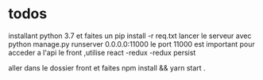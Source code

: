 # todos
installant python 3.7 et faites un pip install -r req.txt
lancer le serveur avec python manage.py runserver 0.0.0.0:11000
le port 11000 est important pour acceder a l'api 
le front ,utilise react -redux -redux persist 

aller dans le dossier front et faites npm install && yarn start .

